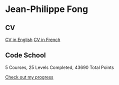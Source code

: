 # Jean-Philippe Fong

CV
----
[CV in English](https://drive.google.com/open?id=0B_4vKCxSxDLIUjZvVnFCQlBfd00)
[CV in French](https://drive.google.com/open?id=0B_4vKCxSxDLIUjZvVnFCQlBfd00)

Code School
----
5 Courses, 25 Levels Completed, 43690 Total Points 

[Check out my progress](https://www.codeschool.com/users/1760941)
